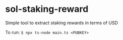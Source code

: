 # sol-staking-reward
Simple tool to extract staking rewards in terms of USD

To run: `$ npx ts-node main.ts <PUBKEY>`
